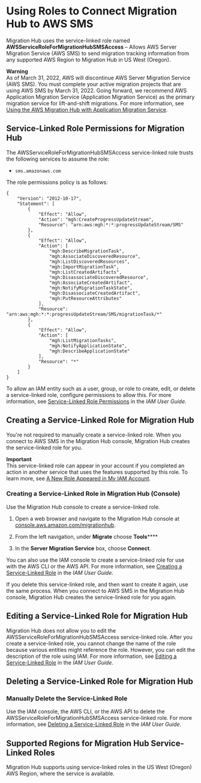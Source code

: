 # Using Roles to Connect Migration Hub to AWS SMS<a name="using-service-linked-roles-sms-service-role"></a>

Migration Hub uses the service\-linked role named **AWSServiceRoleForMigrationHubSMSAccess** – Allows AWS Server Migration Service \(AWS SMS\) to send migration tracking information from any supported AWS Region to Migration Hub in US West \(Oregon\)\.

**Warning**  
As of March 31, 2022, AWS will discontinue AWS Server Migration Service \(AWS SMS\)\. You must complete your active migration projects that are using AWS SMS by March 31, 2022\. Going forward, we recommend AWS Application Migration Service \(Application Migration Service\) as the primary migration service for lift\-and\-shift migrations\. For more information, see [Using the AWS Migration Hub with Application Migration Service](https://docs.aws.amazon.com/mgn/latest/ug/mgn-mgh.html)\.

## Service\-Linked Role Permissions for Migration Hub<a name="service-linked-role-permissions-sms-service-role"></a>

The AWSServiceRoleForMigrationHubSMSAccess service\-linked role trusts the following services to assume the role:
+ `sms.amazonaws.com`

The role permissions policy is as follows:

```
{
    "Version": "2012-10-17",
    "Statement": [
        {
            "Effect": "Allow",
            "Action": "mgh:CreateProgressUpdateStream",
            "Resource": "arn:aws:mgh:*:*:progressUpdateStream/SMS"
        },
        {
            "Effect": "Allow",
            "Action": [
                "mgh:DescribeMigrationTask",
                "mgh:AssociateDiscoveredResource",
                "mgh:ListDiscoveredResources",
                "mgh:ImportMigrationTask",
                "mgh:ListCreatedArtifacts",
                "mgh:DisassociateDiscoveredResource",
                "mgh:AssociateCreatedArtifact",
                "mgh:NotifyMigrationTaskState",
                "mgh:DisassociateCreatedArtifact",
                "mgh:PutResourceAttributes"
            ],
            "Resource": "arn:aws:mgh:*:*:progressUpdateStream/SMS/migrationTask/*"
        },
        {
            "Effect": "Allow",
            "Action": [
                "mgh:ListMigrationTasks",
                "mgh:NotifyApplicationState",
                "mgh:DescribeApplicationState"
            ],
            "Resource": "*"
        }
    ]
}
```

To allow an IAM entity such as a user, group, or role to create, edit, or delete a service\-linked role, configure permissions to allow this\. For more information, see [Service\-Linked Role Permissions](https://docs.aws.amazon.com/IAM/latest/UserGuide/using-service-linked-roles.html#service-linked-role-permissions) in the *IAM User Guide*\.

## Creating a Service\-Linked Role for Migration Hub<a name="create-service-linked-role-sms-service-role"></a>

You're not required to manually create a service\-linked role\. When you connect to AWS SMS in the Migration Hub console, Migration Hub creates the service\-linked role for you\. 

**Important**  
 This service\-linked role can appear in your account if you completed an action in another service that uses the features supported by this role\. To learn more, see [A New Role Appeared in My IAM Account](https://docs.aws.amazon.com/IAM/latest/UserGuide/troubleshoot_roles.html#troubleshoot_roles_new-role-appeared)\.

### Creating a Service\-Linked Role in Migration Hub \(Console\)<a name="create-service-linked-role-service-console-sms-service-role"></a>

Use the Migration Hub console to create a service\-linked role\.

1. Open a web browser and navigate to the Migration Hub console at [console\.aws\.amazon\.com/migrationhub](https://console.aws.amazon.com/migrationhub)\.

1. From the left navigation, under **Migrate** choose **Tools******

1. In the **Server Migration Service** box, choose **Connect**\.

You can also use the IAM console to create a service\-linked role for use with the AWS CLI or the AWS API\. For more information, see [Creating a Service\-Linked Role](https://docs.aws.amazon.com/IAM/latest/UserGuide/using-service-linked-roles.html#create-service-linked-role) in the *IAM User Guide*\.

If you delete this service\-linked role, and then want to create it again, use the same process\. When you connect to AWS SMS in the Migration Hub console, Migration Hub creates the service\-linked role for you again\. 

## Editing a Service\-Linked Role for Migration Hub<a name="edit-service-linked-role-sms-service-role"></a>

Migration Hub does not allow you to edit the AWSServiceRoleForMigrationHubSMSAccess service\-linked role\. After you create a service\-linked role, you cannot change the name of the role because various entities might reference the role\. However, you can edit the description of the role using IAM\. For more information, see [Editing a Service\-Linked Role](https://docs.aws.amazon.com/IAM/latest/UserGuide/using-service-linked-roles.html#edit-service-linked-role) in the *IAM User Guide*\.

## Deleting a Service\-Linked Role for Migration Hub<a name="delete-service-linked-role-sms-service-role"></a>

### Manually Delete the Service\-Linked Role<a name="slr-manual-delete-sms-service-role"></a>

Use the IAM console, the AWS CLI, or the AWS API to delete the AWSServiceRoleForMigrationHubSMSAccess service\-linked role\. For more information, see [Deleting a Service\-Linked Role](https://docs.aws.amazon.com/IAM/latest/UserGuide/using-service-linked-roles.html#delete-service-linked-role) in the *IAM User Guide*\.

## Supported Regions for Migration Hub Service\-Linked Roles<a name="slr-regions-sms-service-role"></a>

Migration Hub supports using service\-linked roles in the US West \(Oregon\) AWS Region, where the service is available\.